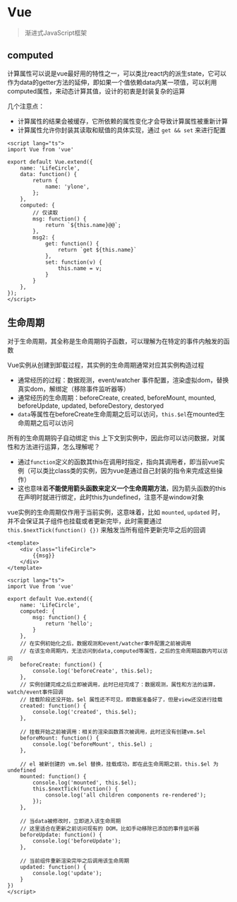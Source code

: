# Vue

> 渐进式JavaScript框架

## computed

计算属性可以说是vue最好用的特性之一，可以类比react内的派生state，它可以作为data的getter方法的延伸，即如果一个值依赖data内某一项值，可以利用computed属性，来动态计算其值，设计的初衷是封装复杂的运算

几个注意点：

- 计算属性的结果会被缓存，它所依赖的属性变化才会导致计算属性被重新计算
- 计算属性允许你封装其读取和赋值的具体实现，通过 `get && set` 来进行配置

```vue
<script lang="ts">
import Vue from 'vue'

export default Vue.extend({
	name: 'LifeCircle',
    data: function() {
        return {
            name: 'ylone',
        };
    },
    computed: {
    	// 仅读取
        msg: function() {
            return `${this.name}@@`;
        },
        msg2: {
        	get: function() {
				return `get ${this.name}`
    		},
    		set: function(v) {
    			this.name = v;
    		}
        }
    },
});
</script>
```

## 生命周期

对于生命周期，其全称是生命周期钩子函数，可以理解为在特定的事件内触发的函数

Vue实例从创建到卸载过程，其实例的生命周期通常对应其实例构造过程

- 通常经历的过程：数据观测，event/watcher 事件配置，渲染虚拟dom，替换真实dom，解绑定（移除事件监听器等）
- 通常经历的生命周期：beforeCreate, created, beforeMount, mounted, beforeUpdate, updated, beforeDestory, destoryed
- `data`等属性在beforeCreate生命周期之后可以访问，`this.$el`在mounted生命周期之后可以访问

所有的生命周期钩子自动绑定 this 上下文到实例中，因此你可以访问数据，对属性和方法进行运算，怎么理解呢？

- 通过`function`定义的函数其this在调用时指定，指向其调用者，即当前vue实例（可以类比class类的实例，因为vue是通过自己封装的指令来完成这些操作）
- 这也意味着**不能使用箭头函数来定义一个生命周期方法**，因为箭头函数的this在声明时就进行绑定，此时this为undefined，注意不是window对象

vue实例的生命周期仅作用于当前实例，这意味着，比如 `mounted`, `updated` 时，并不会保证其子组件也挂载或者更新完毕，此时需要通过 `this.$nextTick(function() {})` 来触发当所有组件更新完毕之后的回调

```vue
<template>
    <div class="lifeCircle">
        {{msg}}
    </div>
</template>

<script lang="ts">
import Vue from 'vue'

export default Vue.extend({
    name: 'LifeCircle',
    computed: {
        msg: function() {
            return 'hello';
        }
    },
    // 在实例初始化之后，数据观测和event/watcher事件配置之前被调用
    // 在该生命周期内，无法访问到data,computed等属性，之后的生命周期函数内可以访问
    beforeCreate: function() {
        console.log('beforeCreate', this.$el);
    },
    // 实例创建完成之后立即被调用，此时已经完成了：数据观测，属性和方法的运算，watch/event事件回调
    // 挂载阶段还没开始，$el 属性还不可见，即数据准备好了，但是view还没进行挂载
    created: function() {
        console.log('created', this.$el);
    },
     
    // 挂载开始之前被调用：相关的渲染函数首次被调用，此时还没有创建vm.$el
    beforeMount: function() {
        console.log('beforeMount', this.$el) ;
    },

    // el 被新创建的 vm.$el 替换，挂载成功，即在此生命周期之前，this.$el 为 undefined
    mounted: function() {
        console.log('mounted', this.$el);
        this.$nextTick(function() {
			console.log('all children components re-rendered');
        });
    },
	
	// 当data被修改时，立即进入该生命周期
	// 这里适合在更新之前访问现有的 DOM，比如手动移除已添加的事件监听器
    beforeUpdate: function() {
        console.log('beforeUpdate');
    },
	
	// 当前组件重新渲染完毕之后调用该生命周期
    updated: function() {
        console.log('update');
    }
})
</script>
```